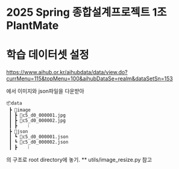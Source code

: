 # 2025 Spring 종합설계프로젝트 1조 PlantMate

# 학습 데이터셋 설정

https://www.aihub.or.kr/aihubdata/data/view.do?currMenu=115&topMenu=100&aihubDataSe=realm&dataSetSn=153

에서 이미지와 json파일을 다운받아
```
📦data
 ┣ 📂image
 ┃ ┣ 📜c5_d0_000001.jpg
 ┃ ┣ 📜c5_d0_000002.jpg
 ┃ ┣    ⁞
 ┣ 📂json
 ┃ ┗ 📜c5_d0_000001.json
 ┃ ┗ 📜c5_d0_000002.json
 ┃ ┣    ⁞
```
의 구조로 root directory에 놓기.
** utils/image_resize.py 참고
